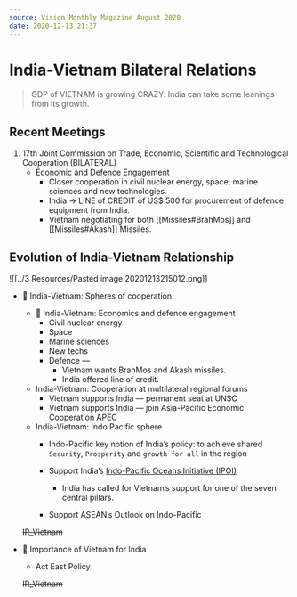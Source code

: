 ```yaml
---
source: Vision Monthly Magazine August 2020
date: 2020-12-13 21:37
---
```


# India-Vietnam Bilateral Relations

> GDP of VIETNAM is growing CRAZY. India can take some leanings from its growth.

## Recent Meetings
1. 17th Joint Commission on Trade, Economic, Scientific and Technological Cooperation (BILATERAL)
	- Economic and Defence Engagement
		- Closer cooperation in civil nuclear energy, space, marine sciences and new technologies.
		- India -> LINE of CREDIT of US$ 500 for procurement of defence equipment from India.
		- Vietnam negotiating for both [[Missiles#BrahMos]] and [[Missiles#Akash]] Missiles.

## Evolution of India-Vietnam Relationship
![[../3 Resources/Pasted image 20201213215012.png]]
  

- 🍒 India-Vietnam: Spheres of cooperation
    - 🍒 India-Vietnam: Economics and defence engagement
        - Civil nuclear energy
        - Space
        - Marine sciences
        - New techs
        - Defence —
            - Vietnam wants BrahMos and Akash missiles.
            - India offered line of credit.
    - India-Vietnam: Cooperation at multilateral regional forums
        - Vietnam supports India — permanent seat at UNSC
        - Vietnam supports India — join Asia-Pacific Economic Cooperation APEC
    - India-Vietnam: Indo Pacific sphere
        - Indo-Pacific key notion of India’s policy: to achieve shared `Security`, `Prosperity` and `growth for all` in the region


        - Support India’s [Indo-Pacific Oceans Initiative (IPOI)](https://www.notion.so/Indo-Pacific-Oceans-Initiative-IPOI-661abda17ef54bd9872eff40250b2fff)
            - India has called for Vietnam’s support for one of the seven central pillars.
        - Support ASEAN’s Outlook on Indo-Pacific

    ~~IR_Vietnam~~

- 🍒 Importance of Vietnam for India
    - Act East Policy

    ~~IR_Vietnam~~
	